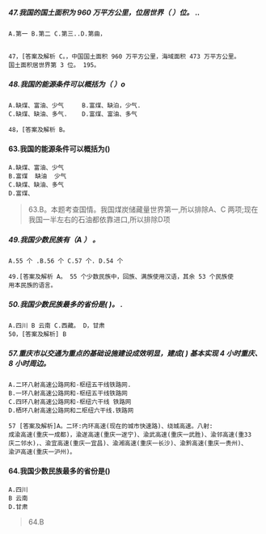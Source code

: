 
##### 47.我国的国土面积为 960 万平方公里，位居世界（ ）位。 ..
    A.第一 B.第二 C.第三..D.第曲，
    
    
    47，[答案及解析 C。，中国国土面积 960 万平方公里，海域面积 473 万平方公里。
    国土面积居世界第 3 位。 195。


##### 48.我国的能源条件可以概括为（ ）o
    A.缺煤、富油、少气     B.富煤、缺泊，少气.
    C.缺煤、缺油、多气.    D.富煤、富油、多气
    
    48，[答案及解析 B。

#### 63.我国的能源条件可以概括为()
    A.缺煤、富油、少气
    B.富煤  缺油  少气
    C.缺煤、缺油、多气
    D.富煤、
>   63.B。本题考查国情。我国煤炭储藏量世界第一,所以排除A、C
    两项;现在我国一半左右的石油都依靠进口,所以排除D项

##### 49.我国少数民族有（A ） 。
    A.55 个 .B.56 个 C.57 个. D.54 个
    
    49.[答案及解析 A。 55 个少数民族中，回族、满族使用汉语，其余 53 个民族使
    用本民族的语言。 

##### 50.我国少数民族最多的省份是( )。 .
    A.四川 B 云南 C.西藏。 D，甘肃
    50，[答案及解析] B

##### 57.重庆市以交通为重点的基础设施建设成效明显，建成( ) 基本实现 4 小时重庆、 8 小时周边。
    A.二环八射高速公路网和-枢纽五干线铁路网.
    B.一环八射高速公路网和-枢纽五干线铁路网
    C.四环八射高速公路网和-枢纽六干线 铁路网
    D.栖环八射高速公路网和二枢纽六干线.铁路网
    
    57 [答案及解析]A。二环:内环高速(现在的城市快速路)、绕城高速。八射:
    成渝高速(重庆一成都)，渝遂高速(重庆一遂宁)、渝武高速(重庆一武胜)、渝邻高速(重33
    庆二邻水)，、渝宜高速(重庆一宜昌)、渝湘高速(重庆一长沙)、渝黔高速(重庆一贵州)、
    渝沪高速(重庆一沪州)。
    
#### 64.我国少数民族最多的省份是()
    A.四川
    B 云南
    D.甘肃
>   64.B
































